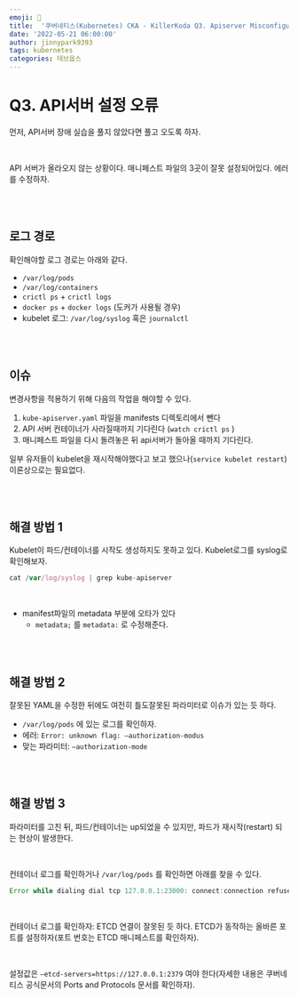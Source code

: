 ```yaml
---
emoji: 🔧
title:  '쿠버네티스(Kubernetes) CKA - KillerKoda Q3. Apiserver Misconfigured'
date: '2022-05-21 06:00:00'
author: jinnypark9393
tags: kubernetes
categories: 데브옵스
---
```


# Q3. API서버 설정 오류

먼저, API서버 장애 실습을 풀지 않았다면 풀고 오도록 하자.

<br/>

API 서버가 올라오지 않는 상황이다. 매니페스트 파일의 3곳이 잘못 설정되어있다. 에러를 수정하자.

<br/><br/>

## 로그 경로

확인해야할 로그 경로는 아래와 같다.

- `/var/log/pods`
- `/var/log/containers`
- `crictl ps` + `crictl logs`
- `docker ps` + `docker logs` (도커가 사용될 경우)
- kubelet 로그: `/var/log/syslog` 혹은 `journalctl`

<br/><br/>

## 이슈

변경사항을 적용하기 위해 다음의 작업을 해야할 수 있다.

1. `kube-apiserver.yaml` 파일을 manifests 디렉토리에서 뺀다
2. API 서버 컨테이너가 사라질때까지 기다린다 (`watch crictl ps` )
3. 매니페스트 파일을 다시 돌려놓은 뒤 api서버가 돌아올 때까지 기다린다.

일부 유저들이 kubelet을 재시작해야했다고 보고 했으나(`service kubelet restart`) 이론상으로는 필요없다.

<br/><br/>

## 해결 방법 1

Kubelet이 파드/컨테이너를 시작도 생성하지도 못하고 있다. Kubelet로그를 syslog로 확인해보자.

```jsx
cat /var/log/syslog | grep kube-apiserver
```

<br/>

- manifest파일의 metadata 부분에 오타가 있다
    - `metadata;` 를 `metadata:` 로 수정해준다.

<br/><br/>

## 해결 방법 2

잘못된 YAML을 수정한 뒤에도 여전히 틀도잘못된 파라미터로 이슈가 있는 듯 하다.

- `/var/log/pods` 에 있는 로그를 확인하자.
- 에러: `Error: unknown flag: —authorization-modus`
- 맞는 파라미터: `—authorization-mode`

<br/><br/>

## 해결 방법 3

파라미터를 고친 뒤, 파드/컨테이너는 up되었을 수 있지만, 파드가 재시작(restart) 되는 현상이 발생한다.

<br/>

컨테이너 로그를 확인하거나 `/var/log/pods` 를 확인하면 아래를 찾을 수 있다.

```jsx
Error while dialing dial tcp 127.0.0.1:23000: connect:connection refused
```

<br/>

컨테이너 로그를 확인하자: ETCD 연결이 잘못된 듯 하다. ETCD가 동작하는 올바른 포트를 설정하자(포트 번호는 ETCD 매니페스트를 확인하자).

<br/>

설정값은 `—etcd-servers=https://127.0.0.1:2379` 여야 한다(자세한 내용은 쿠버네티스 공식문서의 Ports and Protocols 문서를 확인하자).

<br/>